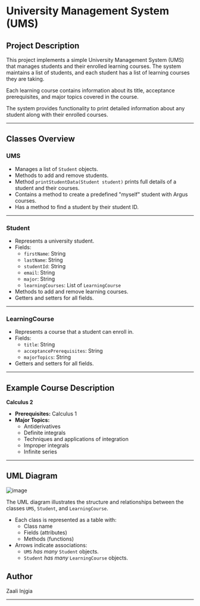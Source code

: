 # University Management System (UMS)

## Project Description

This project implements a simple University Management System (UMS) that manages students and their enrolled learning courses. The system maintains a list of students, and each student has a list of learning courses they are taking.

Each learning course contains information about its title, acceptance prerequisites, and major topics covered in the course.

The system provides functionality to print detailed information about any student along with their enrolled courses.

---

## Classes Overview

### UMS

- Manages a list of `Student` objects.
- Methods to add and remove students.
- Method `printStudentData(Student student)` prints full details of a student and their courses.
- Contains a method to create a predefined "myself" student with Argus courses.
- Has a method to find a student by their student ID.

---

### Student

- Represents a university student.
- Fields:
  - `firstName`: String
  - `lastName`: String
  - `studentId`: String
  - `email`: String
  - `major`: String
  - `learningCourses`: List of `LearningCourse`
- Methods to add and remove learning courses.
- Getters and setters for all fields.

---

### LearningCourse

- Represents a course that a student can enroll in.
- Fields:
  - `title`: String
  - `acceptancePrerequisites`: String
  - `majorTopics`: String
- Getters and setters for all fields.

---

## Example Course Description

**Calculus 2**

- **Prerequisites:** Calculus 1
- **Major Topics:**
  - Antiderivatives
  - Definite integrals
  - Techniques and applications of integration
  - Improper integrals
  - Infinite series

---

## UML Diagram
![image](https://github.com/user-attachments/assets/aba2689a-6f2d-43b7-8aea-6383f4a77d0f)


The UML diagram illustrates the structure and relationships between the classes `UMS`, `Student`, and `LearningCourse`.

- Each class is represented as a table with:
  - Class name
  - Fields (attributes)
  - Methods (functions)
- Arrows indicate associations:
  - `UMS` *has many* `Student` objects.
  - `Student` *has many* `LearningCourse` objects.


## Author

Zaali Injgia

---

